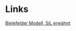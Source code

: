 # Links

[Bielefelder Modell, SiL erwähnt](https://www.beobachter.ch/familie/altenpflege/pflegebedurftigkeit-ganz-normal-dement)
